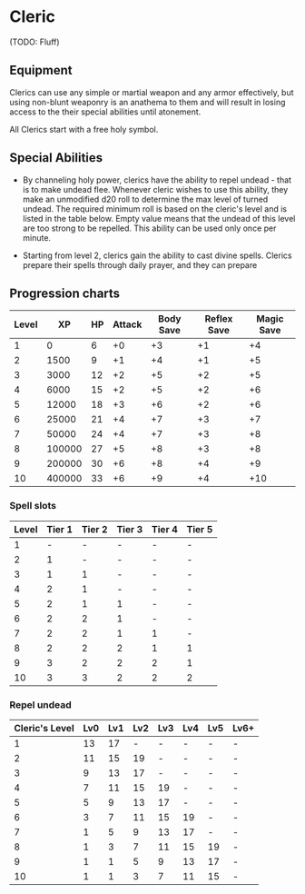 # Cleric

(TODO: Fluff)

## Equipment

Clerics can use any simple or martial weapon and any armor effectively, but using non-blunt weaponry is an anathema to them and will result in losing access to the their special abilities until atonement.

All Clerics start with a free holy symbol.

## Special Abilities

* By channeling holy power, clerics have the ability to repel undead - that is to make undead flee. Whenever cleric wishes to use this ability, they make an unmodified d20 roll to determine the max level of turned undead. The required minimum roll is based on the cleric's level and is listed in the table below. Empty value means that the undead of this level are too strong to be repelled. This ability can be used only once per minute.

* Starting from level 2, clerics gain the ability to cast divine spells. Clerics prepare their spells through daily prayer, and they can prepare 

## Progression charts

|Level|XP|HP|Attack|Body Save|Reflex Save|Magic Save|
|-|-|-|-|-|-|-|
|1|0|6|+0|+3|+1|+4|
|2|1500|9|+1|+4|+1|+5|
|3|3000|12|+2|+5|+2|+5|
|4|6000|15|+2|+5|+2|+6|
|5|12000|18|+3|+6|+2|+6|
|6|25000|21|+4|+7|+3|+7|
|7|50000|24|+4|+7|+3|+8|
|8|100000|27|+5|+8|+3|+8|
|9|200000|30|+6|+8|+4|+9|
|10|400000|33|+6|+9|+4|+10|

### Spell slots

|Level|Tier 1|Tier 2|Tier 3|Tier 4|Tier 5|
|-|-|-|-|-|-|
|1|-|-|-|-|-|
|2|1|-|-|-|-|
|3|1|1|-|-|-|
|4|2|1|-|-|-|
|5|2|1|1|-|-|
|6|2|2|1|-|-|
|7|2|2|1|1|-|
|8|2|2|2|1|1|
|9|3|2|2|2|1|
|10|3|3|2|2|2|

### Repel undead

|Cleric's Level|Lv0|Lv1|Lv2|Lv3|Lv4|Lv5|Lv6+
|-|-|-|-|-|-|-|-|
|1|13|17|-|-|-|-|-|
|2|11|15|19|-|-|-|-|
|3|9|13|17|-|-|-|-|
|4|7|11|15|19|-|-|-|
|5|5|9|13|17|-|-|-|
|6|3|7|11|15|19|-|-|
|7|1|5|9|13|17|-|-|
|8|1|3|7|11|15|19|-|
|9|1|1|5|9|13|17|-|
|10|1|1|3|7|11|15|-|